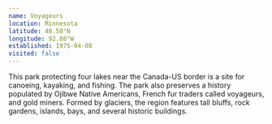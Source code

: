 ```yaml
---
name: Voyageurs
location: Minnesota
latitude: 48.50°N
longitude: 92.88°W
established: 1975-04-08
visited: false
---
```


This park protecting four lakes near the Canada-US border is a site for canoeing, kayaking, and fishing. The park also preserves a history populated by Ojibwe Native Americans, French fur traders called voyageurs, and gold miners. Formed by glaciers, the region features tall bluffs, rock gardens, islands, bays, and several historic buildings.
